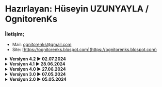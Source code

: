 #  Hazırlayan: Hüseyin UZUNYAYLA / OgnitorenKs
###  İletişim;
-   Mail: ognitorenks@gmail.com
-   Site: [https://ognitorenks.blospot.com](https://ognitorenks.blospot.com)


<details><B><summary> Versiyon 4.2 ► 02.07.2024</B></summary>

    • VHD oluştur bölümündeki 'başlangıçta VHD'yi görünür yap' kısmı, 'Masaüstüne VHD'yi görünür yapan komut dosyası ekleyecek' şekilde düzenlendi.

</details><details><B><summary> Versiyon 4.1 ► 28.06.2024</B></summary>

    • Bin klasörü oluşturuldu ilgili dosyaları içine aktarıldı.

</details><details><B><summary> Versiyon 4.0 ► 27.06.2024</B></summary>

    • VHD oluştur bölümünde disk isim tanımlaması için ve sistem açılışında VHD'nin aktifleştirilmesiyle alakalı kullanıcı sorguları eklendi.
	• VHD boyutunu yükseltmesi için ayrı bir bölüm oluşturuldu.
	• Katılımsız kurulum aracı hazırlandı
	
</details><details><B><summary> Versiyon 3.0 ►  07.05.2024</B></summary>

	•"VHD'yi yeniden tanımla" bölümüne kontrol komutları eklendi.

</details><details><B><summary> Versiyon 2.0 ►  05.05.2024</B></summary>

	• Dil komutlarındaki sabit değişken hatası giderildi.
		• Uygulama sürekli olarak ingilizce dilinde açılıyordu. Bu sorun giderildi.
	
</details>